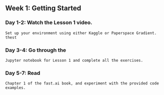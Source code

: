 ## Week 1: Getting Started


### Day 1-2: Watch the Lesson 1 video. 

    Set up your environment using either Kaggle or Paperspace Gradient.
    thest

### Day 3-4: Go through the 

    Jupyter notebook for Lesson 1 and complete all the exercises.


### Day 5-7: Read 

    Chapter 1 of the fast.ai book, and experiment with the provided code examples.

